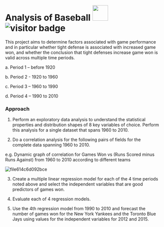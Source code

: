 #  Analysis of Baseball  <img src = https://turfnsport.com/wp-content/uploads/2019/09/mlblogo1.jpg, width = 50> ![visitor badge](https://visitor-badge.glitch.me/badge?page_id=shikaijin/Analysis-of-baseball.visitor-badge)


This project aims to determine factors associated with game performance and in particular whether tight defense is associated with increased game won, and whether the conclusion that tight defenses increase game won is valid across multiple time periods.

a.	Period 1 – before 1920 

b.	Period 2 -  1920 to 1960 

c.	Period 3 – 1960 to 1990 

d.	Period 4 – 1990 to 2010 


### Approach
1.	Perform an exploratory data analysis to understand the statistical properties and distribution shapes of 8 key variables of choice. Perform this analysis for a single dataset that spans 1960 to 2010. 

2.	Do a correlation analysis for the following pairs of fields for the complete data spanning 1960 to 2010. 

  e.g. Dynamic graph of correlation for Games Won vs (Runs Scored minus Runs Against) from 1960 to 2010 according to different teams
  
   ![file614c6d092bce](https://user-images.githubusercontent.com/79543449/127610839-0fbcc430-a36c-404e-9df5-650a319fc7ad.gif)
  
3.	Create a multiple linear regression model for each of the 4 time periods noted above and select the independent variables that are good predictors of games won. 
	
4.	Evaluate each of 4 regression models.

5.	Use the 4th regression model from 1990 to 2010 and forecast the number of games won for the New York Yankees and the Toronto Blue Jays using values for the independent variables for 2012 and 2015.



